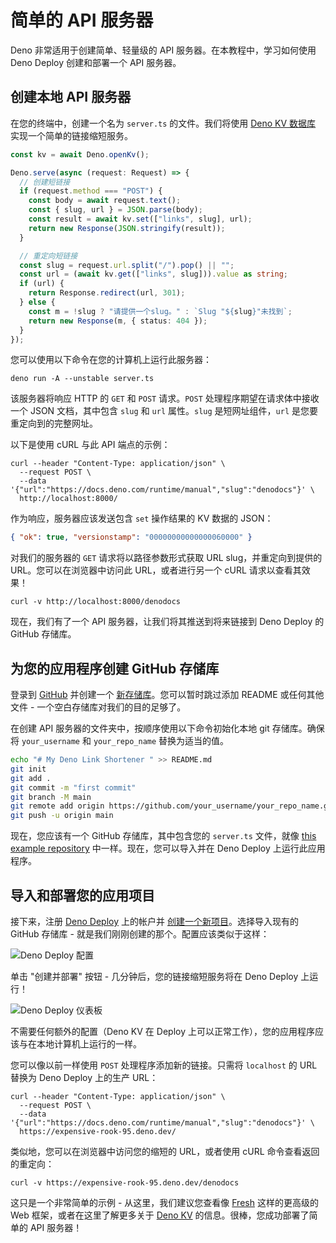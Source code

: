 # 简单的 API 服务器

Deno 非常适用于创建简单、轻量级的 API 服务器。在本教程中，学习如何使用 Deno
Deploy 创建和部署一个 API 服务器。

## 创建本地 API 服务器

在您的终端中，创建一个名为 `server.ts` 的文件。我们将使用
[Deno KV 数据库](/kv/manual) 实现一个简单的链接缩短服务。

```ts title="server.ts"
const kv = await Deno.openKv();

Deno.serve(async (request: Request) => {
  // 创建短链接
  if (request.method === "POST") {
    const body = await request.text();
    const { slug, url } = JSON.parse(body);
    const result = await kv.set(["links", slug], url);
    return new Response(JSON.stringify(result));
  }

  // 重定向短链接
  const slug = request.url.split("/").pop() || "";
  const url = (await kv.get(["links", slug])).value as string;
  if (url) {
    return Response.redirect(url, 301);
  } else {
    const m = !slug ? "请提供一个slug。" : `Slug "${slug}"未找到`;
    return new Response(m, { status: 404 });
  }
});
```

您可以使用以下命令在您的计算机上运行此服务器：

```shell
deno run -A --unstable server.ts
```

该服务器将响应 HTTP 的 `GET` 和 `POST` 请求。`POST`
处理程序期望在请求体中接收一个 JSON 文档，其中包含 `slug` 和 `url` 属性。`slug`
是短网址组件，`url` 是您要重定向到的完整网址。

以下是使用 cURL 与此 API 端点的示例：

```shell
curl --header "Content-Type: application/json" \
  --request POST \
  --data '{"url":"https://docs.deno.com/runtime/manual","slug":"denodocs"}' \
  http://localhost:8000/
```

作为响应，服务器应该发送包含 `set` 操作结果的 KV 数据的 JSON：

```json
{ "ok": true, "versionstamp": "00000000000000060000" }
```

对我们的服务器的 `GET` 请求将以路径参数形式获取 URL slug，并重定向到提供的
URL。您可以在浏览器中访问此 URL，或者进行另一个 cURL 请求以查看其效果！

```shell
curl -v http://localhost:8000/denodocs
```

现在，我们有了一个 API 服务器，让我们将其推送到将来链接到 Deno Deploy 的 GitHub
存储库。

## 为您的应用程序创建 GitHub 存储库

登录到 [GitHub](https://github.com) 并创建一个
[新存储库](https://docs.github.com/en/get-started/quickstart/create-a-repo)。您可以暂时跳过添加
README 或任何其他文件 - 一个空白存储库对我们的目的足够了。

在创建 API 服务器的文件夹中，按顺序使用以下命令初始化本地 git 存储库。确保将
`your_username` 和 `your_repo_name` 替换为适当的值。

```sh
echo "# My Deno Link Shortener " >> README.md
git init
git add .
git commit -m "first commit"
git branch -M main
git remote add origin https://github.com/your_username/your_repo_name.git
git push -u origin main
```

现在，您应该有一个 GitHub 存储库，其中包含您的 `server.ts` 文件，就像
[this example repository](https://github.com/kwhinnery/simple_api_server)
中一样。现在，您可以导入并在 Deno Deploy 上运行此应用程序。

## 导入和部署您的应用项目

接下来，注册 [Deno Deploy](https://dash.deno.com) 上的帐户并
[创建一个新项目](https://dash.deno.com/new)。选择导入现有的 GitHub 存储库 -
就是我们刚刚创建的那个。配置应该类似于这样：

![Deno Deploy 配置](./images/simple_api_deploy.png)

单击 "创建并部署" 按钮 - 几分钟后，您的链接缩短服务将在 Deno Deploy 上运行！

![Deno Deploy 仪表板](./images/simple_api_dashboard.png)

不需要任何额外的配置（Deno KV 在 Deploy
上可以正常工作），您的应用程序应该与在本地计算机上运行的一样。

您可以像以前一样使用 `POST` 处理程序添加新的链接。只需将 `localhost` 的 URL
替换为 Deno Deploy 上的生产 URL：

```shell
curl --header "Content-Type: application/json" \
  --request POST \
  --data '{"url":"https://docs.deno.com/runtime/manual","slug":"denodocs"}' \
  https://expensive-rook-95.deno.dev/
```

类似地，您可以在浏览器中访问您的缩短的 URL，或者使用 cURL 命令查看返回的重定向：

```shell
curl -v https://expensive-rook-95.deno.dev/denodocs
```

这只是一个非常简单的示例 - 从这里，我们建议您查看像
[Fresh](https://fresh.deno.dev) 这样的更高级的 Web 框架，或者在这里了解更多关于
[Deno KV](/kv/manual) 的信息。很棒，您成功部署了简单的 API 服务器！
